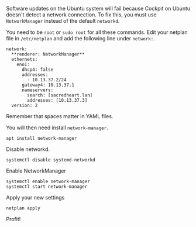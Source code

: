 
Software updates on the Ubuntu system will fail because Cockpit on Ubuntu doesn't detect a network connection.
To fix this, you must use `NetworkManager` instead of the default `networkd`.

You need to be `root` or `sudo root` for all these commands. Edit your netplan file in `/etc/netplan` and add the following line under `network:`.

```
network:
  **renderer: NetworkManager**
  ethernets:
    eno1:
      dhcp4: false
      addresses:
        - 10.13.37.2/24
      gateway4: 10.13.37.1
      nameservers:
        search: [sacredheart.lan]
        addresses: [10.13.37.3]
  version: 2
```

Remember that spaces matter in YAML files.

You will then need install `network-manager`.

```
apt install network-manager
```

Disable networkd.

```
systemctl disable systemd-networkd
```

Enable NetworkManager

```
systemctl enable network-manager
systemctl start network-manager
```

Apply your new settings

```
netplan apply
```

Profit!
